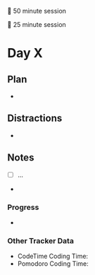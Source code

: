 🍒 50 minute session

🍅 25 minute session

# Day X

## Plan
- 

## Distractions
- 


## Notes
- [ ] ...

- 
  
### Progress
- 

### Other Tracker Data
- CodeTime Coding Time: 
- Pomodoro Coding Time: 